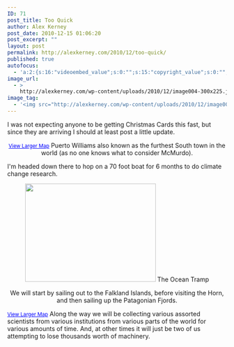 ```yaml
---
ID: 71
post_title: Too Quick
author: Alex Kerney
post_date: 2010-12-15 01:06:20
post_excerpt: ""
layout: post
permalink: http://alexkerney.com/2010/12/too-quick/
published: true
autofocus:
  - 'a:2:{s:16:"videoembed_value";s:0:"";s:15:"copyright_value";s:0:"";}'
image_url:
  - >
    http://alexkerney.com/wp-content/uploads/2010/12/image004-300x225.jpg
image_tag:
  - '<img src="http://alexkerney.com/wp-content/uploads/2010/12/image004-300x225.jpg" />'
---
```

I was not expecting anyone to be getting Christmas Cards this fast, but since they are arriving I should at least post a little update. <p style="text-align: center;">
  <small><a style="color: #0000ff; text-align: left;" href="http://maps.google.com/?ie=UTF8&ll=-54.937794,-67.642822&spn=0.138453,0.351562&t=h&z=12&source=embed">View Larger Map</a></small> Puerto Williams also known as the furthest South town in the world (as no one knows what to consider McMurdo).
</p> I'm headed down there to hop on a 70 foot boat for 6 months to do climate change research. 

<p style="text-align: center;">
  <a rel="attachment wp-att-72" href="http://alexkerney.com/2010/12/too-quick/image004/"><img class="aligncenter size-medium wp-image-72" title="image004" src="http://alexkerney.com/wp-content/uploads/2010/12/image004-300x225.jpg" alt="" width="300" height="225" /></a> The Ocean Tramp
</p>

<p style="text-align: center;">
  We will start by sailing out to the Falkland Islands, before visiting the Horn, and then sailing up the Patagonian Fjords.
</p>

<small><a style="color: #0000ff; text-align: left;" href="http://maps.google.com/?ie=UTF8&ll=-53.709714,-71.235352&spn=9.137757,22.5&t=h&z=6&source=embed">View Larger Map</a></small> Along the way we will be collecting various assorted scientists from various institutions from various parts of the world for various amounts of time. And, at other times it will just be two of us attempting to lose thousands worth of machinery.
